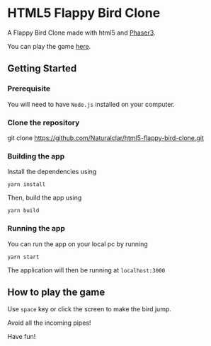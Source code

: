 # HTML5 Flappy Bird Clone

A Flappy Bird Clone made with html5 and [Phaser3](https://phaser.io/phaser3).

You can play the game [here](https://html5-flappy-bird-clone.now.sh/).

## Getting Started

### Prerequisite

You will need to have `Node.js` installed on your computer.

### Clone the repository

git clone https://github.com/Naturalclar/html5-flappy-bird-clone.git

### Building the app

Install the dependencies using 

`yarn install`

Then, build the app using

`yarn build`

### Running the app

You can run the app on your local pc by running

`yarn start`

The application will then be running at `localhost:3000`

## How to play the game

Use `space` key or click the screen to make the bird jump.

Avoid all the incoming pipes!

Have fun!